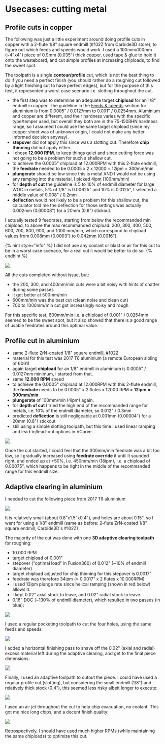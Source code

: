 # Usecases: cutting metal

## Profile cuts in copper

The following was just a little experiment around doing profile cuts in copper with a 2-flute 1/8" square endmill \(\#102Z from Carbide3D store\), to figure out which feeds and speeds would work. I used a 100mmx100mm \(~4"x4"\) piece of 0.9mm \(0.035"\) thick copper, used tape & glue to hold it onto the wasteboard, and cut simple profiles at increasing chiploads, to find the sweet spot.

The toolpath is a single **contour/profile** cut, which is not the best thing to do if you need a perfect finish \(you should rather do a roughing cut followed by a light finishing cut to have perfect edges\), but for the purpose of this test, it represented a worst case scenario i.e. slotting throughout the cut.

* the first step was to determine an adequate target **chipload** for an 1/8" endmill in copper. The guideline in the [Feeds & speeds](feeds-and-speeds-basics.md#shapeoko-chiploads-guideline) section for aluminium is from 0.0005" / 0.0127mm to 0.001" / 0.0254mm. Aluminium and copper are different, and their hardness varies with the specific type/temper used, but overall they both are in the 75-150BHN hardness range, so I assumed I could use the same target chipload \(since my copper sheet was of unknown origin, I could not make any better informed decision anyway\).
* **stepover** did not apply this since was a slotting cut. Therefore **chip thinning** did not apply either.
* I chose **12.000 RPM**, to keep things quiet and since cutting force was not going to be a problem for such a shallow cut.
* to achieve the 0.0005" chipload at 12.000RPM with this 2-flute endmill, the **feedrate** needed to be 0.0005 x 2 x 12000 = 12ipm = 300mm/min
* **plungerate** should be low since this is metal AND I would not be using any ramping into the material, I picked 4ipm \(100mm/min\)
* for **depth of cut** the guideline is 5 to 10% of endmill diameter for large WOC in metals, 5% of 1/8" is 0.00625" and 10% is 0.0125", I selected a middle value of 0.008" / 0.2mm
* **deflection** would not likely to be a problem for this shallow cut, the calculator told me the deflection for those settings was actually 0.002mm \(0.00008"\) for a 20mm \(0.8"\) stickout.

I actually tested 9 feedrates, starting from below the recommanded min chipload, to above the max recommanded chipload: 200, 300, 400, 500, 600, 700, 800, 900, and 1000 mm/min, which correspond to chipload values from 0.008mm \(0.0003"\) to 0.042mm \(0.0016"\)

{% hint style="info" %}
I did not use any coolant or blast or air for this cut to be in a worst case scenario, for a real cut it would be better to do so.
{% endhint %}

![](.gitbook/assets/cutting_metal_profile_cut_tests_copper.png)

All the cuts completed without issue, but:

* the 200, 300, and 400mm/min cuts were a bit noisy with hints of chatter during some passes
* it got better at 500mm/min
* 600mm/min was the best cut \(clean noise and clean cut\)
* 700 to 1000mm/min cut got increasingly noisy and rough.

For this specific test, 600mm/min i.e. a chipload of 0.001" / 0.0254mm seemed to be the sweet spot, but it also showed that there is a good range of usable feedrates around this optimal value.

## Profile cut in aluminium

* same 2-flute ZrN-coated 1/8" square endmill, \#102Z
* material for this test was 2017 T6 aluminium \(a remote European sibling of 6061\)
* again target **chipload** for an 1/8" endmill in aluminium is 0.0005" / 0.0127mm minimum, I started from that. 
* same **12.000 RPM** speed
* to achieve the 0.0005" chipload at 12.000RPM with this 2-flute endmill, the **feedrate** needs to be 0.0005" x 2 flutes  x 12000 RPM = **12ipm = 300mm/min**
* **plungerate** of 100mm/min \(4ipm\) again.
* for **depth of cut** I tried the high end of the recommanded range for metals, i.e. 10% of the endmill diameter, so 0.012" / 0.3mm
* predicted **deflection** is still negligeable at 0.001mm \(0.00004"\) for a 20mm \(0.8"\) stickout
* still using a simple slotting toolpath, but this time I used linear ramping and lead-in/lead-out options in VCarve.

![](.gitbook/assets/cutting_metal_profile_cut.png)

Once the cut started, I could feel that the 300mm/min feedrate was a bit too low, so I gradually increased using **feedrate override** it until it sounded right, and ended up at +50%, i.e. 450mm/min \(18ipm\), i.e. a chipload of 0.00075", which happens to be right in the middle of the recommanded range for this endmill size.

## Adaptive clearing in aluminium

I needed to cut the following piece from 2017 T6 aluminium:

![](.gitbook/assets/alu_adaptive_dimensions.png)

It is relatively small \(about 0.8"x1.5"x0.4"\), and holes are about 0.15", so I went for using a 1/8" endmill \(same as before: 2-flute ZrN-coated 1/8" square endmill, Carbide3D's \#102Z\)

The majority of the cut was done with one **3D adaptive clearing toolpath** for roughing: 

* 10.000 RPM
* target chipload of 0.001"
* stepover \("optimal load" in Fusion360\) of 0.012" \(~10% of endmill diameter\)
* target chipload adjusted for chip thinning for this stepover is 0.0017"
* feedrate was therefore 34ipm \(= 0.0017" x 2 flutes x 10.000RPM\)
* I used 13ipm plunge rate since helical ramping \(shown in red below\) allows it. 
* I kept 0.02" axial stock to leave, and 0.02" radial stock to leave.
* 0.16" DOC \(~130% of endmill diameter\), which resulted in two passes \(in blue\):

![](.gitbook/assets/alu_adaptive_clearing.png)

I used a regular pocketing toolpath to cut the four holes, using the same feeds and speeds:

![](.gitbook/assets/alu_holes.png)

I added a horizontal finishing pass to shave off the 0.02" \(axial and radial\) excess material left during the adaptive clearing, and get to the final piece dimensions:

![](.gitbook/assets/alu_horizonal_finishing.png)

Finally, I used an adaptive toolpath to cutout the piece. I could have used a regular profile cut \(slotting\), but considering the small endmill \(1/8"\) and relatively thick stock \(0.4"\), this seemed less risky albeit longer to execute: 

![](.gitbook/assets/alu_adaptive_profile_cut.png)

I used an air jet throughout the cut to help chip evacuation, no coolant. This got me nice long chips, and a decent finish quality:

![](.gitbook/assets/alu_adaptive_result.jpg)

Retrospectively, I should have used much higher RPMs \(while maintaining the same chiploads\) to optimize this cut.

